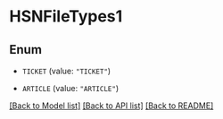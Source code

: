 # HSNFileTypes1

## Enum


* `TICKET` (value: `"TICKET"`)

* `ARTICLE` (value: `"ARTICLE"`)


[[Back to Model list]](../README.md#documentation-for-models) [[Back to API list]](../README.md#documentation-for-api-endpoints) [[Back to README]](../README.md)



